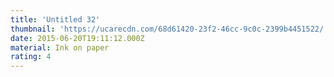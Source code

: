 ```yaml
---
title: 'Untitled 32'
thumbnail: 'https://ucarecdn.com/68d61420-23f2-46cc-9c0c-2399b4451522/'
date: 2015-06-20T19:11:12.000Z
material: Ink on paper
rating: 4
---
```

